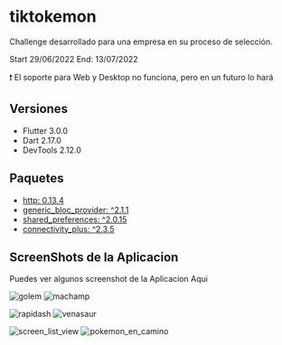 # tiktokemon
Challenge desarrollado para una empresa en su proceso de selección.

Start 29/06/2022 End: 13/07/2022

:exclamation: El soporte para Web y Desktop no funciona, pero en un futuro lo hará
## Versiones
- Flutter 3.0.0
- Dart 2.17.0
- DevTools 2.12.0

## Paquetes
- [http: 0.13.4](https://pub.dev/packages/http)
- [generic_bloc_provider: ^2.1.1](https://pub.dev/packages/generic_bloc_provider)
- [shared_preferences: ^2.0.15](https://pub.dev/packages/shared_preferences)
- [connectivity_plus: ^2.3.5](https://pub.dev/packages/connectivity_plus)

## ScreenShots de la Aplicacion
Puedes ver algunos screenshot de la Aplicacion Aqui

![golem](assets/toreadme/golem.png) ![machamp](assets/toreadme/Machamp.png)


![rapidash](assets/toreadme/rapidash.png) ![venasaur](assets/toreadme/venasaur.png)


![screen_list_view](assets/toreadme/screen_list_view.png) ![pokemon_en_camino](assets/toreadme/pokemon_en_camino.jpeg)